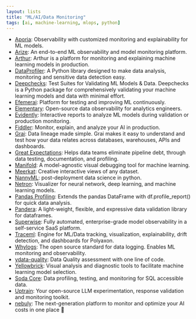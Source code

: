 ```yaml
---
layout: lists
title: "ML/AI/Data Monitoring"
tags: [ai, machine-learning, mlops, python]
---
```


 * [Aporia](https://www.aporia.com/): Observability with customized monitoring and explainability for ML models.
 * [Arize](https://github.com/Arize-ai/client_python): An end-to-end ML observability and model monitoring platform.
 * [Arthur](https://www.arthur.ai/): Arthur is a platform for monitoring and explaining machine learning models in production.
 * [DataProfiler](https://github.com/capitalone/DataProfiler): A Python library designed to make data analysis, monitoring and sensitive data detection easy.
 * [Deepchecks](https://github.com/deepchecks/deepchecks): Test Suites for Validating ML Models & Data. Deepchecks is a Python package for comprehensively validating your machine learning models and data with minimal effort.
 * [Efemerai](https://github.com/efemarai/efemarai): Platform for testing and improving ML continuously.
 * [Elementary](https://github.com/elementary-data/elementary/): Open-source data observability for analytics engineers. 
 * [Evidently](https://github.com/evidentlyai/evidently): Interactive reports to analyze ML models during validation or production monitoring.
 * [Fiddler](https://www.fiddler.ai/): Monitor, explain, and analyze your AI in production.
 * [Grai](https://github.com/grai-io/grai-core): Data lineage made simple. Grai makes it easy to understand and test how your data relates across databases, warehouses, APIs and dashboards.
 * [Great Expectations](https://github.com/great-expectations/great_expectations): Helps data teams eliminate pipeline debt, through data testing, documentation, and profiling.
 * [Manifold](https://github.com/uber/manifold): A model-agnostic visual debugging tool for machine learning.
 * [Meerkat](https://github.com/HazyResearch/meerkat/): Creative interactive views of any dataset.
 * [NannyML](https://github.com/NannyML/nannyml): post-deployment data science in python. 
 * [Netron](https://github.com/lutzroeder/netron): Visualizer for neural network, deep learning, and machine learning models.
 * [Pandas Profiling](https://github.com/pandas-profiling/pandas-profiling): Extends the pandas DataFrame with df.profile_report() for quick data analysis.
 * [Pandera](https://github.com/pandera-dev/pandera): A light-weight, flexible, and expressive data validation library for dataframes.
 * [Superwise](https://www.superwise.ai): Fully automated, enterprise-grade model observability in a self-service SaaS platform.
 * [Traceml](https://github.com/polyaxon/traceml):  Engine for ML/Data tracking, visualization, explainability, drift detection, and dashboards for Polyaxon.
 * [Whylogs](https://github.com/whylabs/whylogs): The open source standard for data logging. Enables ML monitoring and observability.
 * [ydata-quality](https://github.com/ydataai/ydata-quality): Data Quality assessment with one line of code.
 * [Yellowbrick](https://github.com/DistrictDataLabs/yellowbrick): Visual analysis and diagnostic tools to facilitate machine learning model selection.
 * [Soda Core](https://github.com/sodadata/soda-core): Data profiling, testing, and monitoring for SQL accessible data.
 * [Uptrain](https://github.com/uptrain-ai/uptrain):  Your open-source LLM experimentation, response validation and monitoring toolkit.
 * [nebuly](https://github.com/nebuly-ai/nebuly):  The next-generation platform to monitor and optimize your AI costs in one place 🚀 

